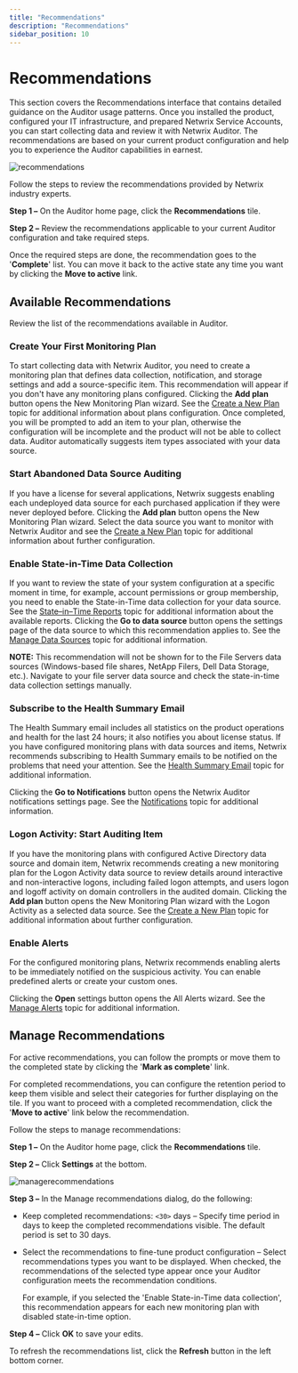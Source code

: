 ```yaml
---
title: "Recommendations"
description: "Recommendations"
sidebar_position: 10
---
```


# Recommendations

This section covers the Recommendations interface that contains detailed guidance on the Auditor
usage patterns. Once you installed the product, configured your IT infrastructure, and prepared
Netwrix Service Accounts, you can start collecting data and review it with Netwrix Auditor. The
recommendations are based on your current product configuration and help you to experience the
Auditor capabilities in earnest.

![recommendations](/images/auditor/10.7/admin/navigation/recommendations.webp)

Follow the steps to review the recommendations provided by Netwrix industry experts.

**Step 1 –** On the Auditor home page, click the **Recommendations** tile.

**Step 2 –** Review the recommendations applicable to your current Auditor configuration and take
required steps.

Once the required steps are done, the recommendation goes to the '**Complete**' list. You can move
it back to the active state any time you want by clicking the **Move to active** link.

## Available Recommendations

Review the list of the recommendations available in Auditor.

### Create Your First Monitoring Plan

To start collecting data with Netwrix Auditor, you need to create a monitoring plan that defines
data collection, notification, and storage settings and add a source-specific item. This
recommendation will appear if you don't have any monitoring plans configured. Clicking the **Add
plan** button opens the New Monitoring Plan wizard. See the
[Create a New Plan](/docs/auditor/10.8/admin/monitoringplans/create.md) topic for additional information about plans
configuration. Once completed, you will be prompted to add an item to your plan, otherwise the
configuration will be incomplete and the product will not be able to collect data. Auditor
automatically suggests item types associated with your data source.

### Start Abandoned Data Source Auditing

If you have a license for several applications, Netwrix suggests enabling each undeployed data
source for each purchased application if they were never deployed before. Clicking the **Add plan**
button opens the New Monitoring Plan wizard. Select the data source you want to monitor with Netwrix
Auditor and see the [Create a New Plan](/docs/auditor/10.8/admin/monitoringplans/create.md) topic for additional
information about further configuration.

### Enable State-in-Time Data Collection

If you want to review the state of your system configuration at a specific moment in time, for
example, account permissions or group membership, you need to enable the State-in-Time data
collection for your data source. See the
[State–in–Time Reports](/docs/auditor/10.8/admin/reports/types/stateintime/overview.md) topic for additional information
about the available reports. Clicking the **Go to data source** button opens the settings page of
the data source to which this recommendation applies to. See the
[Manage Data Sources](/docs/auditor/10.8/admin/monitoringplans/datasources.md) topic for additional information.

**NOTE:** This recommendation will not be shown for to the File Servers data sources (Windows-based
file shares, NetApp Filers, Dell Data Storage, etc.). Navigate to your file server data source and
check the state-in-time data collection settings manually.

### Subscribe to the Health Summary Email

The Health Summary email includes all statistics on the product operations and health for the last
24 hours; it also notifies you about license status. If you have configured monitoring plans with
data sources and items, Netwrix recommends subscribing to Health Summary emails to be notified on
the problems that need your attention. See the
[Health Summary Email](/docs/auditor/10.8/admin/healthstatus/summaryemail.md) topic for additional information.

Clicking the **Go to Notifications** button opens the Netwrix Auditor notifications settings page.
See the [Notifications](/docs/auditor/10.8/admin/settings/notifications.md) topic for additional information.

### Logon Activity: Start Auditing Item

If you have the monitoring plans with configured Active Directory data source and domain item,
Netwrix recommends creating a new monitoring plan for the Logon Activity data source to review
details around interactive and non-interactive logons, including failed logon attempts, and users
logon and logoff activity on domain controllers in the audited domain. Clicking the **Add plan**
button opens the New Monitoring Plan wizard with the Logon Activity as a selected data source. See
the [Create a New Plan](/docs/auditor/10.8/admin/monitoringplans/create.md) topic for additional information about further
configuration.

### Enable Alerts

For the configured monitoring plans, Netwrix recommends enabling alerts to be immediately notified
on the suspicious activity. You can enable predefined alerts or create your custom ones.

Clicking the **Open** settings button opens the All Alerts wizard. See the
[Manage Alerts](/docs/auditor/10.8/admin/alertsettings/overview.md) topic for additional information.

## Manage Recommendations

For active recommendations, you can follow the prompts or move them to the completed state by
clicking the '**Mark as complete**' link.

For completed recommendations, you can configure the retention period to keep them visible and
select their categories for further displaying on the tile. If you want to proceed with a completed
recommendation, click the '**Move to active**' link below the recommendation.

Follow the steps to manage recommendations:

**Step 1 –** On the Auditor home page, click the **Recommendations** tile.

**Step 2 –** Click **Settings** at the bottom.

![managerecommendations](/images/auditor/10.7/admin/navigation/managerecommendations.webp)

**Step 3 –** In the Manage recommendations dialog, do the following:

- Keep completed recommendations: `<30>` days – Specify time period in days to keep the completed
  recommendations visible. The default period is set to 30 days.
- Select the recommendations to fine-tune product configuration – Select recommendations types you
  want to be displayed. When checked, the recommendations of the selected type appear once your
  Auditor configuration meets the recommendation conditions.

    For example, if you selected the 'Enable State-in-Time data collection', this recommendation
    appears for each new monitoring plan with disabled state-in-time option.

**Step 4 –** Click **OK** to save your edits.

To refresh the recommendations list, click the **Refresh** button in the left bottom corner.
